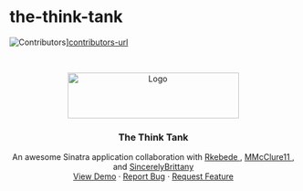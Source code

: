 # the-think-tank

![Contributors][contributors-shield]][contributors-url]
<!-- [![Forks][forks-shield]][forks-url]
[![Stargazers][stars-shield]][stars-url]
[![Issues][issues-shield]][issues-url]
[![MIT License][license-shield]][license-url] -->


<!-- PROJECT LOGO -->
<br />
<p align="center">
  <a href="https://github.com/SincerelyBrittany/the-think-tank">
    <img src="" alt="Logo" width="300" height="80">
  </a>

  <h3 align="center">The Think Tank</h3>

  <p align="center">
    An awesome Sinatra application collaboration with <a href="https://github.com/Rkebede"> Rkebede </a> , <a href="https://github.com/MMcClure11"> MMcClure11 </a>, and <a href="https://github.com/SincerelyBrittany"> SincerelyBrittany </a>
    <br />
    <a href="">View Demo</a>
    ·
    <a href="">Report Bug</a>
    ·
    <a href="">Request Feature</a>
  </p>
</p>

<!-- MARKDOWN LINKS & IMAGES -->
<!-- https://www.markdownguide.org/basic-syntax/#reference-style-links -->
[contributors-shield]: https://img.shields.io/github/contributors/SincerelyBrittany/the-think-tank.svg?style=flat-square
[contributors-url]: https://github.com/SincerelyBrittany/the-think-tank/graphs/contributors
[Rkebede-github]: https://github.com/Rkebede
[MMcClure11-github]: https://github.com/MMcClure11
[SincerelyBrittany-github]: https://github.com/SincerelyBrittany
[jordles113-github]: https://github.com/jordles113


